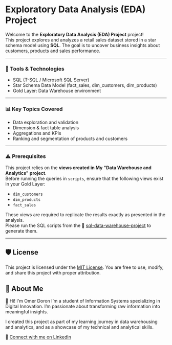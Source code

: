 # Exploratory Data Analysis (EDA) Project

Welcome to the **Exploratory Data Analysis (EDA) Project** project!   
This project explores and analyzes a retail sales dataset stored in a star schema model using **SQL**.
The goal is to uncover business insights about customers, products and sales performance.

---

### 🧠 Tools & Technologies

- SQL (T-SQL / Microsoft SQL Server)
- Star Schema Data Model (fact_sales, dim_customers, dim_products)
- Gold Layer: Data Warehouse environment

---

### 📊 Key Topics Covered

- Data exploration and validation
- Dimension & fact table analysis
- Aggregations and KPIs
- Ranking and segmentation of products and customers

---

### ⚠️ Prerequisites

This project relies on the **views created in My "Data Warehouse and Analytics" project**.  
Before running the queries in `scripts`, ensure that the following views exist in your Gold Layer:

- `dim_customers`
- `dim_products`
- `fact_sales`

These views are required to replicate the results exactly as presented in the analysis.  
Please run the SQL scripts from the 🔗 [sql-data-warehouse-project](https://github.com/omerdoron3101/sql-data-warehouse-project/tree/main) to generate them.

---

## 🛡️ License

This project is licensed under the [MIT License](LICENSE). You are free to use, modify, and share this project with proper attribution.

## 🌟 About Me

👋 Hi! I'm Omer Doron
I’m a student of Information Systems specializing in Digital Innovation.
I’m passionate about transforming raw information into meaningful insights.

I created this project as part of my learning journey in data warehousing and analytics, and as a showcase of my technical and analytical skills.

🔗 [Connect with me on LinkedIn](https://www.linkedin.com/in/omer-doron-a070732b1/)

